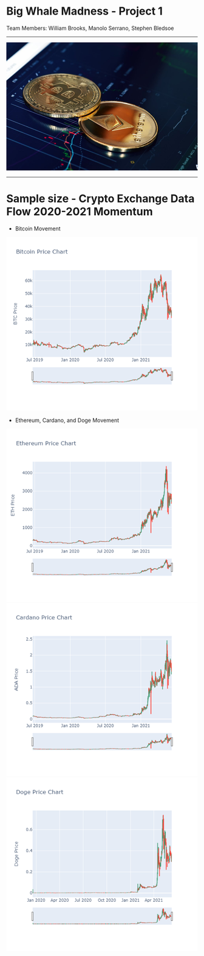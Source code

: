 # Big Whale Madness - Project 1 
Team Members: William Brooks, Manolo Serrano, Stephen Bledsoe
____
![Coin](/images/coin.jpg)
___
# Sample size - Crypto Exchange Data Flow 2020-2021 Momentum
* Bitcoin Movement

 ![image](/images/Bitcoin_Price_Chart.png)

* Ethereum, Cardano, and Doge Movement
 
 ![image](/images/Ethereum_Price_Chart.png)
 ![image](/images/Cardano_Price_Chart.png)
 ![image](/images/Doge_Price_Chart.png)

